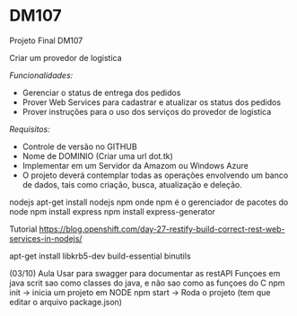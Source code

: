 # DM107
Projeto Final DM107

Criar um provedor de logistica

_Funcionalidades:_
* Gerenciar o status de entrega dos pedidos
* Prover Web Services para cadastrar e atualizar os status dos pedidos
* Prover instruções para o uso dos serviços do provedor de logistica

_Requisitos:_
* Controle de versão no GITHUB
* Nome de DOMINIO (Criar uma url dot.tk)
* Implementar em um Servidor da Amazom ou Windows Azure
* O projeto deverá contemplar todas as operações envolvendo um banco de dados, tais
como criação, busca, atualização e deleção.



nodejs
apt-get install nodejs npm
onde npm é o gerenciador de pacotes do node
npm install express
npm install express-generator

Tutorial
https://blog.openshift.com/day-27-restify-build-correct-rest-web-services-in-nodejs/

apt-get install libkrb5-dev build-essential binutils

(03/10) Aula
Usar para swagger para documentar as restAPI
Funçoes em java scrit sao como classes do java, e não sao como as funçoes do C
npm init -> inicia um projeto em NODE
npm start -> Roda o projeto (tem que editar o arquivo package.json)

